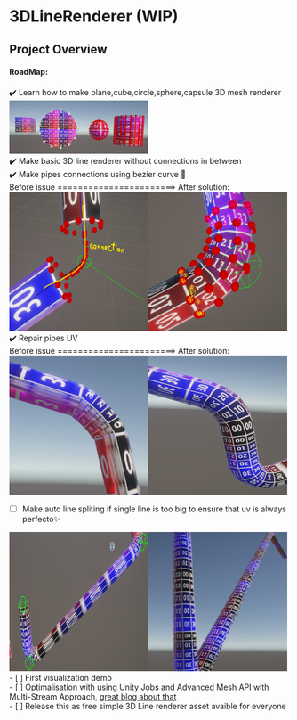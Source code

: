 # 3DLineRenderer (WIP)
## Project Overview  <br>
#### RoadMap:
:heavy_check_mark: Learn how to make plane,cube,circle,sphere,capsule 3D mesh renderer <br>
<img src="ReadmeAssets/Primitive3DShapes.png" width=250><br>
:heavy_check_mark: Make basic 3D line renderer without connections in between <br>
:heavy_check_mark: Make pipes connections using bezier curve 🤔<br>
Before issue =======================> After solution:<br>
<img src="ReadmeAssets/pipesConnections.png" width=250 height=250 align='left'>
<img src="ReadmeAssets/pipesConnectionsSolution.png" width=250 height=250> <br>
:heavy_check_mark: Repair pipes UV<br>
Before issue =======================> After solution:<br>
<img src="ReadmeAssets/uvIssue.png" width=250 height=250 align='left'>
<img src="ReadmeAssets/uvIssueSolved.png" width=250 height=250> <br>
- [ ] Make auto line spliting if single line is too big to ensure that uv is always perfecto✨<br>
<img src="ReadmeAssets/autolineSpliting.png" width=250 height=250 align='left'>
<img src="ReadmeAssets/autolineSplitingSolved.png" width=250 height=250> <br>
- [ ] First visualization demo<br>
- [ ] Optimalisation with using Unity Jobs and Advanced Mesh API with Multi-Stream Approach, <a href="https://catlikecoding.com/unity/tutorials/procedural-meshes/creating-a-mesh/">great blog about that</a><br>
- [ ] Release this as free simple 3D Line renderer asset avaible for everyone <br>
